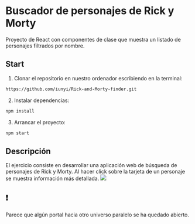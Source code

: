 # Buscador de personajes de Rick y Morty
Proyecto de React con componentes de clase que muestra un listado de personajes filtrados por nombre.

## Start 
1. Clonar el repositorio en nuestro ordenador escribiendo en la terminal: 
```sh
https://github.com/iunyi/Rick-and-Morty-finder.git
```
2. Instalar dependencias: 
```sh
npm install
```
3. Arrancar el proyecto:
```sh
npm start
```
## Descripción
El ejercicio consiste en desarrollar una aplicación web de búsqueda de personajes de Rick y Morty. 
Al hacer click sobre la tarjeta de un personaje se muestra información más detallada.
![](images/0.png)


## ❗️
Parece que algún portal hacia otro universo paralelo se ha quedado abierto.
